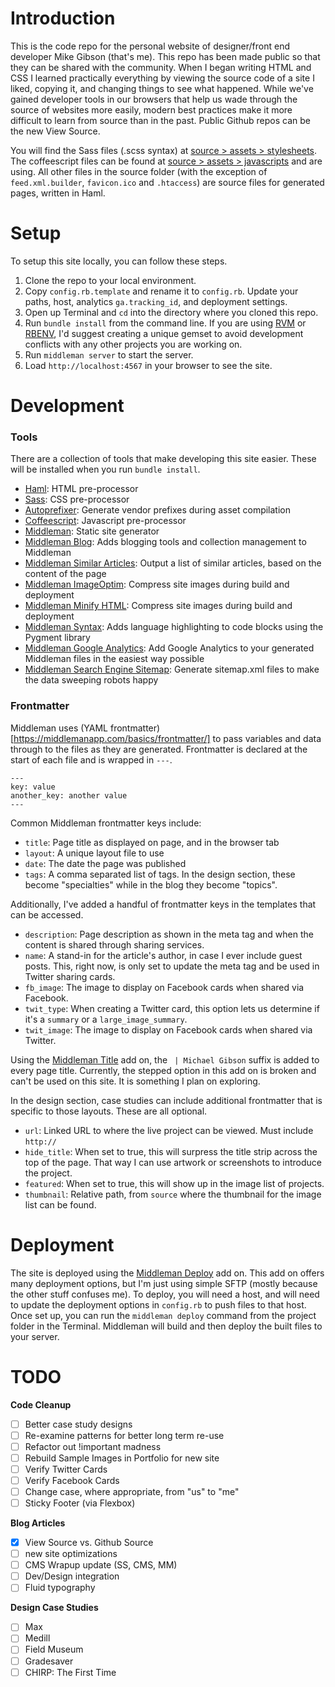 # Introduction

This is the code repo for the personal website of designer/front end developer 
Mike Gibson (that's me). This repo has been made public so that they can be 
shared with the community. When I began writing HTML and CSS I learned 
practically everything by viewing the source code of a site I liked, copying it, 
and changing things to see what happened. While we've gained developer tools in 
our browsers that help us wade through the source of websites more easily, 
modern best practices make it more difficult to learn from source than in the 
past. Public Github repos can be the new View Source.

You will find the Sass files (.scss syntax) at [source > assets > stylesheets](https://github.com/lovehasnologic/lhnl-site/tree/master/source/assets/stylesheets). 
The coffeescript files can be found at [source > assets > javascripts](https://github.com/lovehasnologic/lhnl-site/tree/master/source/assets/javascripts) 
and are using. All other files in the source folder (with the exception of 
`feed.xml.builder`, `favicon.ico` and `.htaccess`) are source files for 
generated pages, written in Haml.

# Setup

To setup this site locally, you can follow these steps.

1. Clone the repo to your local environment.
1. Copy `config.rb.template` and rename it to `config.rb`. Update your paths,
   host, analytics `ga.tracking_id`, and deployment settings.  
1. Open up Terminal and `cd` into the directory where you cloned this repo.
1. Run `bundle install` from the command line. If you are using 
   [RVM](http://rvm.io) or [RBENV](http://rbenv.org), I'd suggest creating a 
   unique gemset to avoid development conflicts with any other projects you are 
   working on.
1. Run `middleman server` to start the server.
1. Load `http://localhost:4567` in your browser to see the site.

# Development

### Tools

There are a collection of tools that make developing this site easier. These 
will be installed when you run `bundle install`.

- [Haml](http://haml.info):
  HTML pre-processor
- [Sass](http://sass-lang.com):
  CSS pre-processor
- [Autoprefixer](https://github.com/middleman/middleman-autoprefixer): 
  Generate vendor prefixes during asset compilation
- [Coffeescript](http://coffeescript.org):
  Javascript pre-processor
- [Middleman](https://middlemanapp.com):
  Static site generator
- [Middleman Blog](https://github.com/middleman/middleman-blog):
  Adds blogging tools and collection management to Middleman
- [Middleman Similar Articles](https://github.com/ngs/middleman-blog-similar):
  Output a list of similar articles, based on the content of the page
- [Middleman ImageOptim](https://github.com/plasticine/middleman-imageoptim):
  Compress site images during build and deployment
- [Middleman Minify HTML](https://github.com/middleman/middleman-minify-html):
  Compress site images during build and deployment
- [Middleman Syntax](https://github.com/middleman/middleman-syntax):
  Adds language highlighting to code blocks using the Pygment library
- [Middleman Google Analytics](https://github.com/danielbayerlein/middleman-google-analytics):
  Add Google Analytics to your generated Middleman files in the easiest way 
  possible
- [Middleman Search Engine Sitemap](https://github.com/Aupajo/middleman-search_engine_sitemap):
  Generate sitemap.xml files to make the data sweeping robots happy

### Frontmatter

Middleman uses (YAML frontmatter)[https://middlemanapp.com/basics/frontmatter/] 
to pass variables and data through to the files as they are generated. 
Frontmatter is declared at the start of each file and is wrapped in `---`.

```
---
key: value
another_key: another value
---
```

Common Middleman frontmatter keys include:

- `title`: Page title as displayed on page, and in the browser tab
- `layout`: A unique layout file to use
- `date`: The date the page was published
- `tags`: A comma separated list of tags. In the design section, these become 
  "specialties" while in the blog they become "topics".
  
Additionally, I've added a handful of frontmatter keys in the templates that can 
be accessed.

- `description`: Page description as shown in the meta tag and when the 
  content is shared through sharing services.
- `name`: A stand-in for the article's author, in case I ever include 
  guest posts. This, right now, is only set to update the meta tag and be used 
  in Twitter sharing cards.
- `fb_image`: The image to display on Facebook cards when shared via Facebook.
- `twit_type`: When creating a Twitter card, this option lets us determine if 
  it's a `summary` or a `large_image_summary`. 
- `twit_image`: The image to display on Facebook cards when shared via Twitter.

Using the [Middleman Title](https://github.com/jcypret/middleman-title) add on, 
the ` | Michael Gibson` suffix is added to every page title. Currently, the 
stepped option in this add on is broken and can't be used on this site. It is 
something I plan on exploring.

In the design section, case studies can include additional frontmatter that is specific to those layouts. These are all optional.

- `url`: Linked URL to where the live project can be viewed. Must include 
  `http://`
- `hide_title`: When set to true, this will surpress the title strip across the 
  top of the page. That way I can use artwork or screenshots to introduce the 
  project.
- `featured`: When set to true, this will show up in the image list of projects.
- `thumbnail`: Relative path, from `source` where the thumbnail for the image 
  list can be found.

# Deployment

The site is deployed using the [Middleman Deploy](https://github.com/middleman-contrib/middleman-deploy)
add on. This add on offers many deployment options, but I'm just using simple 
SFTP (mostly because the other stuff confuses me). To deploy, you will need a 
host, and will need to update the deployment options in `config.rb` to push 
files to that host. Once set up, you can run the `middleman deploy` command from 
the project folder in the Terminal. Middleman will build and then deploy the 
built files to your server.

# TODO

**Code Cleanup**

- [ ] Better case study designs
- [ ] Re-examine patterns for better long term re-use
- [ ] Refactor out !important madness
- [ ] Rebuild Sample Images in Portfolio for new site
- [ ] Verify Twitter Cards
- [ ] Verify Facebook Cards
- [ ] Change case, where appropriate, from "us" to "me"
- [ ] Sticky Footer (via Flexbox)

**Blog Articles**

- [x] View Source vs. Github Source
- [ ] new site optimizations
- [ ] CMS Wrapup update (SS, CMS, MM)
- [ ] Dev/Design integration
- [ ] Fluid typography

**Design Case Studies**

- [ ] Max
- [ ] Medill
- [ ] Field Museum
- [ ] Gradesaver
- [ ] CHIRP: The First Time
